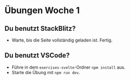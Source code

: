 # Übungen Woche 1

## Du benutzt StackBlitz?

- Warte, bis die Seite vollständig geladen ist. Fertig.

## Du benutzt VSCode?

- Führe in dem `exercises-svelte`-Ordner `npm install` aus.
- Starte die Übung mit `npm run dev`.
